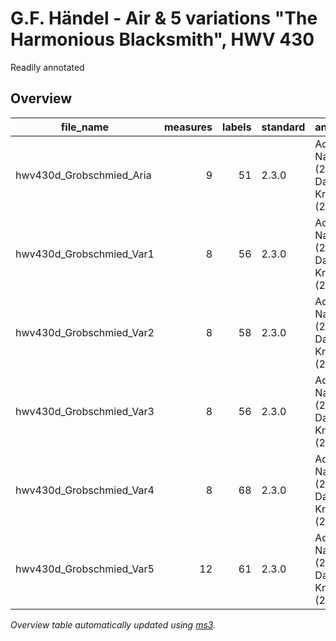 # G.F. Händel - Air & 5 variations "The Harmonious Blacksmith", HWV 430

Readily annotated


## Overview
|       file_name        |measures|labels|standard|                annotators                 |reviewers|
|------------------------|-------:|-----:|--------|-------------------------------------------|---------|
|hwv430d_Grobschmied_Aria|       9|    51|2.3.0   |Adrian Nagel (2.1.0), Davor Krkljus (2.3.0)|DK       |
|hwv430d_Grobschmied_Var1|       8|    56|2.3.0   |Adrian Nagel (2.1.0), Davor Krkljus (2.3.0)|DK       |
|hwv430d_Grobschmied_Var2|       8|    58|2.3.0   |Adrian Nagel (2.1.0), Davor Krkljus (2.3.0)|DK       |
|hwv430d_Grobschmied_Var3|       8|    56|2.3.0   |Adrian Nagel (2.1.0), Davor Krkljus (2.3.0)|DK       |
|hwv430d_Grobschmied_Var4|       8|    68|2.3.0   |Adrian Nagel (2.1.0), Davor Krkljus (2.3.0)|DK       |
|hwv430d_Grobschmied_Var5|      12|    61|2.3.0   |Adrian Nagel (2.1.0), Davor Krkljus (2.3.0)|DK       |


*Overview table automatically updated using [ms3](https://johentsch.github.io/ms3/).*
